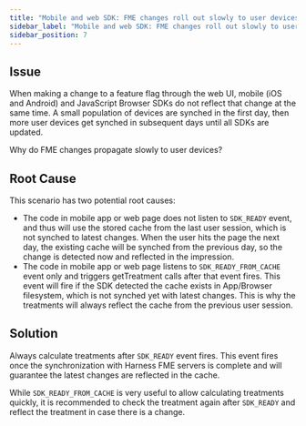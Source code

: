 ```yaml
---
title: "Mobile and web SDK: FME changes roll out slowly to user devices"
sidebar_label: "Mobile and web SDK: FME changes roll out slowly to user devices"
sidebar_position: 7
---
```


<p>
  <button hidden style={{borderRadius:'8px', border:'1px', fontFamily:'Courier New', fontWeight:'800', textAlign:'left'}}> help.split.io link: https://help.split.io/hc/en-us/articles/360059049411-Mobile-and-web-SDK-Split-changes-roll-out-slowly-to-user-devices </button>
</p>

## Issue

When making a change to a feature flag through the web UI, mobile (iOS and Android) and JavaScript Browser SDKs do not reflect that change at the same time. A small population of devices are synched in the first day, then more user devices get synched in subsequent days until all SDKs are updated. 

Why do FME changes propagate slowly to user devices?

## Root Cause

This scenario has two potential root causes:

* The code in mobile app or web page does not listen to `SDK_READY` event, and thus will use the stored cache from the last user session, which is not synched to latest changes. When the user hits the page the next day, the existing cache will be synched from the previous day, so the change is detected now and reflected in the impression.
* The code in mobile app or web page listens to `SDK_READY_FROM_CACHE` event only and triggers getTreatment calls after that event fires. This event will fire if the SDK detected the cache exists in App/Browser filesystem, which is not synched yet with latest changes. This is why the treatments will always reflect the cache from the previous user session.

## Solution

Always calculate treatments after `SDK_READY` event fires. This event fires once the synchronization with Harness FME servers is complete and will guarantee the latest changes are reflected in the cache.

While `SDK_READY_FROM_CACHE` is very useful to allow calculating treatments quickly, it is recommended to check the treatment again after `SDK_READY` and reflect the treatment in case there is a change.